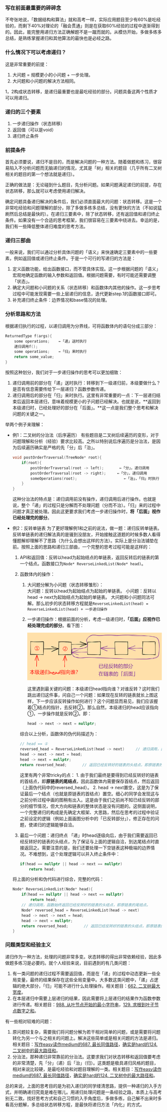 ### 写在前面最重要的碎碎念

不夸张地说，「数据结构和算法」就和高考一样，实际应用题目至少有60%是吃经验的，而剩下40%对理论的「融会贯通」则是在获取60%经验的过程中逐渐得到的。因此，能完整用递归方法正确解题不是一蹴而就的。从模仿开始，多做多练多总结，是熟练掌握递归和其他算法的最快也是必经之路。

### 什么情况下可以考虑递归？

这是非常重要的前提：

1. 大问题 = 规模更小的小问题 + 一步处理。
2. 大问题和小问题的解决方法相同。

1，2构成状态转移，是递归最重要也是最吃经验的部分。问题具备这两个性质才可以用递归。

### 递归的三个要素

1. 一步递归操作（状态转移）
2. 返回值（可以是void）
3. 递归终止条件

### 前提条件

首先必须要说，递归不是目的，而是解决问题的一种方法。随着做题和练习，很容易陷入不分析问题而无脑递归的情况，尤其是「树」相关的题目（几乎所有二叉树相关的题目的第一个想法就是递归）。

正确的做法是：无论碰到什么题目，先分析问题。如果问题满足递归的前提，存在状态转移，那么就可以考虑使用递归解决。

确定问题具备递归解决的条件后，我们必须直面最大的问题：状态转移。这是一个非常吃经验和问题理解的部分，除了多做多练多总结，没有更快的方法（不如说猛刷然后总结是最快的）。在递归三要素中，除了状态转移，还有返回值和递归终止条件。如果没有一个合适的思考框架，我们很容易在三要素中绕进去。幸运的是，我们有一些降低整体递归难度的思考方法。

### 递归三部曲

一般来说，我们可以通过分析具体问题的「语义」来快速确定三要素中的一些要素，例如返回值或递归终止条件。于是一个可行的写递归的方法是：

1. 定义函数功能，给出函数接口，而不管具体实现。这一步根据问题的「语义」宏观地确定函数的输入参数和返回值。根据问题需要，有时可能还需要调整「状态」。
2. 确定大问题和小问题的关系（状态转移）和函数体内其他的操作。这一步思考过程中可能发现需要一些上层递归的信息，迭代更新step.1的函数接口即可。
3. 补充递归终止条件：边界情况和base情况的处理。

### 分析思路和方法

根据递归执行的过程，以递归调用为分界线，可将函数体内的语句分成三部分：

``` c++
ReturnedType f(args){
	some operations;    ←「递」送时执行
	递归调用f();
	some operations;    ←「归」来时执行
	return some_value;
}
```

按照这种划分，我们对于一步递归操作的思考可以更加细致：

1. 递归调用前的部分在「递」送时执行：转移到下一级递归前，本级要做什么？是否有信息需要传给下一层递归？函数参数传递。
2. 递归调用后的部分在「归」来时执行。这里有非常重要的一点：下一层递归结束后返回本层递归，意味着规模更小的子问题已经解决。也就是说，**返回到本级递归时，已经处理好的部分在「后面」。**这一点是我们整个思考和解决问题的关键之一。

举两个例子来理解：

+ 例1：二叉树的分治法（后序遍历）
	有些题目是二叉树后续遍历的变形，对于问题理解和分析（经验）要求比较高。之所以特别说后序遍历是分治法，是因为后续遍历确实是严格的先「分」后「治」。

	``` c++
	void postOrderTraversal(TreeNode* root){
		if(root){
			postOrderTraversal(root -> left);		←「分」，递归调用
			postOrderTraversal(root -> right);	   ←「分」，递归调用
			someOperations(root);					  ←「治」，「归」时执行
		}
	}
	```

	这种分治法的特点是：递归调用前没有操作，递归调用后进行操作。也就是说，整个「递」的过程只是分解而不处理问题（分而不治）。「归」来的过程中问题才真正被处理。因此这更要求我们考虑一步递归操作时，**将「后面」视作已经处理完的部分**。

+ 例2：反转单链表
	为了更好理解例1和之前的说法，做一题：递归反转单链表。
	反转单链表的递归解法真的是骚到没朋友，开始接触这道题的时候多数人看得懂题解却理解不了思路（为什么会想出这样的方法）。实际上是分治法铺垫在前。按照上面的思路和递归三部曲，一个完整的思考过程可能是这样的：

    1. API和返回值：反转以head为起始结点的单链表，返回反转后的链表的第一个结点。函数接口为`Node* ReverseLinkedList(Node* head)`。
    2. 函数体内的操作：
		1. 大问题分解为小问题（状态转移雏形）：  
			大问题：反转以head为起始结点为起始的单链表。
			小问题：反转以head -> next为起始结点为起始的单链表。
			大问题和小问题同法可解。那么初步的状态转移方程就是`ReverseLinkedList(head) = ReverseLinkedList(head) + 一步递归操作`
		2. 一步递归操作：根据前面的分析，考虑一级递归时，**「后面」应视作已经处理完成的部分**。看下图：

			![递归反转单链表](./递归的一点思考/递归反转单链表.png)

			这里遇到最关键的问题：本级递归head指向谁？对谁反转？这时我们跳出递归这件事，问自己一个问题：如果现在反转的链表就长上图这样，下一步应该反转操作如何进行？这个问题显而易见，我们应该握着①结点的指针，去反转②。那么自然，本级递归的head应该指向①，一步操作就是反转②。即：

			``` c++
			head -> next -> next = nullptr;
			```

		综合以上分析，函数体的伪代码描述为：

		``` c++
		// head == ①
		reversed_head = ReverseLinkedList(head -> next)		// 递归调用，函数始终返回已经反转好的链表的头结点，即原链表的尾结点。
		head -> next -> next = head;
		head -> next = nullptr;
		return reversed_head;		// 返回已经反转好的链表的头结点，即原链表的尾结点。
		```
		
		这里有两个非常tricky的点：
      		1. 由于我们最终是要得到已经反转好的链表的首结点，即**原链表的尾结点**，因此函数体内需要保存首结点，然后返回（上面伪代码中的reversed_head）。
      		2. head -> next置空，这是为了保证最后一个结点（也就是原链表的首结点）置空。细心的同学会发现这与之前分析过程中画的图稍有出入。这是由于我们之前尚不知已经反转的部分的细节情况，但大方向和链表的整体状态是没有问题的。这侧面说明，一个完整递归的构成是先确定大框架、大思路，然后在思考的过程中验证之前设定的逻辑（例如上面画图分析中的「已反转部分」），修正存在的问题，使递归的逻辑能够自洽。

    3. 最后一个问题：递归终点
		「递」时head逐级向后，由于我们需要返回已经反转好的链表的头结点，为了保证与上面的逻辑自洽，到达尾结点时直接返回之。需要注意的是，我们还要处理一下空链表这种极端的边界情况。不难想到，这个处理逻辑可以并入终止条件中：

		``` c++
		if(head == nullptr || head -> next == nullptr)
			return head;
		```

	将上面的分析和伪代码进行综合，完整的代码：

	``` c++
	Node* ReverseLinkedList(Node* head){
		if(head == nullptr || head -> next == nullptr)
			return head;
		// 递归调用，函数始终返回已经反转好的链表的头结点，即原链表的尾结点。
		Node* reversed_head = ReverseLinkedList(head -> next)
		head -> next -> next = head;
		head -> next = nullptr;
		return reversed_head;		// 返回已经反转好的链表的头结点，即原链表的尾结点。
	}
	```

### 问题类型和经验主义

递归作为一种方法，处理的问题非常多变。状态转移的得出非常依赖经验，因此多做题多练习是必要的。就个人经验来说，目前遇到的有几类问题：

1. 有一类问题的递归过程不需要返回值，而是在「递」的过程中动态更新一些全局变量，最终的结果保存在这些全局变量中。大多数这类问题中，「递」占逻辑的绝大部分，「归」可能不进行什么处理操作。相关题目：[662. 二叉树最大宽度][662]。
2. 在本层递归中需要上层递归的结果，因此需要将上层递归的结果作为函数参数进行传递。相关题目：[988. 从叶节点开始的最小字符串][988]，[129. 求根到叶子节点数字之和][129]。

有一些相对较难的问题：

1. 原问题较复杂，需要我们将问题分解为若干相对简单的问题，或是需要将问题转化为另一个与之相关的问题上。解决这些简单或是相关问题的方法是递归。相关题目：[写作easy读作medium的687. 最长同值路径][687]，[确实是hard的124. 二叉树中的最大路径和][124]。
2. 分治法，那种递归非常靠前的分治法。这要求我们对状态转移和返回值要考虑的非常清楚，先「分」（递）后「治」（归）。这类题是极具递归风格的题目，相对来说比较硬，是最吃经验和对题目理解的一类。相关题目：[写作easy读作medium的687. 最长同值路径][687]，[确实是hard的124. 二叉树中的最大路径和][124]。

总的来说，上面的思考目的是为初入递归的同学缕清思路，提供一种递归的入手方式，并明确递归究竟是难在哪儿。用递归处理问题是一条经验之路，本质上与高考别无二致。找好思考方式和自己习惯的入手角度后，多做多练，自己解不出来时多看高分题解，多总结状态转移方程，是最快将递归方法「内化」的方式。

[662]: ../leetcode/递归（树）/important-and-classical/M-662.二叉树最大宽度.md
[988]: ../leetcode/递归（树）/important-and-classical/M-988.从叶结点开始的最小字符串.md
[129]: ../leetcode/递归（树）/important-and-classical/M-129.求根到叶子节点数字之和.md
[687]: ../leetcode/递归（树）/Divide-and-Conquer/E(M)-687.最长同值路径.md
[124]: ../leetcode/递归（树）/Divide-and-Conquer/H-124.最大路径和.md
